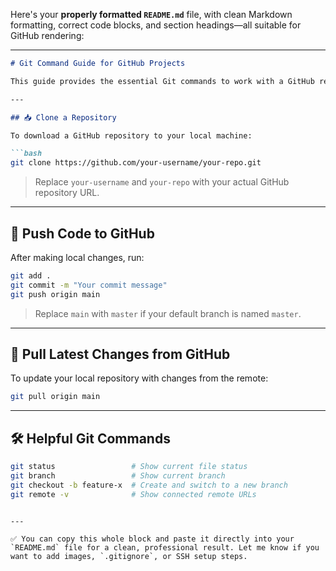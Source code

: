 Here's your **properly formatted `README.md`** file, with clean Markdown formatting, correct code blocks, and section headings—all suitable for GitHub rendering:

---

````markdown
# Git Command Guide for GitHub Projects

This guide provides the essential Git commands to work with a GitHub repository: cloning, pushing, and pulling code.

---

## 📥 Clone a Repository

To download a GitHub repository to your local machine:

```bash
git clone https://github.com/your-username/your-repo.git
````

> Replace `your-username` and `your-repo` with your actual GitHub repository URL.

---

## 🚀 Push Code to GitHub

After making local changes, run:

```bash
git add .
git commit -m "Your commit message"
git push origin main
```

> Replace `main` with `master` if your default branch is named `master`.

---

## 🔄 Pull Latest Changes from GitHub

To update your local repository with changes from the remote:

```bash
git pull origin main
```

---

## 🛠 Helpful Git Commands

```bash
git status                 # Show current file status
git branch                 # Show current branch
git checkout -b feature-x  # Create and switch to a new branch
git remote -v              # Show connected remote URLs
```

```

---

✅ You can copy this whole block and paste it directly into your `README.md` file for a clean, professional result. Let me know if you want to add images, `.gitignore`, or SSH setup steps.
```
